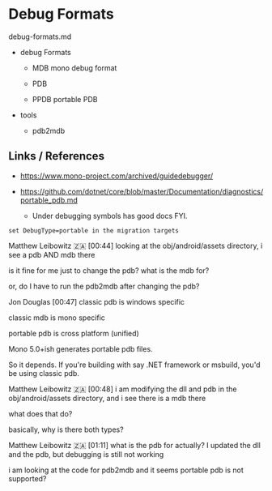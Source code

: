 # Debug Formats

debug-formats.md

*   debug Formats

    *   MDB mono debug format 

    *   PDB 

    *   PPDB portable PDB

*   tools

    *   pdb2mdb


## Links / References

*   https://www.mono-project.com/archived/guidedebugger/

*   https://github.com/dotnet/core/blob/master/Documentation/diagnostics/portable_pdb.md

    *   Under debugging symbols has good docs FYI.

```
set DebugType=portable in the migration targets
```


Matthew Leibowitz 🇿🇦 [00:44]
looking at the obj/android/assets directory, i see a pdb AND mdb there

is it fine for me just to change the pdb? what is the mdb for?

or, do I have to run the pdb2mdb after changing the pdb?


Jon Douglas [00:47]
classic pdb is windows specific

classic mdb is mono specific

portable pdb is cross platform (unified)

Mono 5.0+ish generates portable pdb files.

So it depends. If you're building with say .NET framework or msbuild, you'd be using classic pdb.


Matthew Leibowitz 🇿🇦 [00:48]
i am modifying the dll and pdb in the obj/android/assets directory, and i see there is a mdb there

what does that do?

basically, why is there both types?


Matthew Leibowitz 🇿🇦 [01:11]
what is the pdb for actually? I updated the dll and the pdb, but debugging is still not working

i am looking at the code for pdb2mdb and it seems portable pdb is not supported?